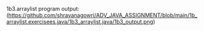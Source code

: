 1b3.arraylist program
output:(https://github.com/shravanagowri/ADV_JAVA_ASSIGNMENT/blob/main/1b_arraylist.exercisees.java/1b3_arraylist.java/1b3_output.png)

